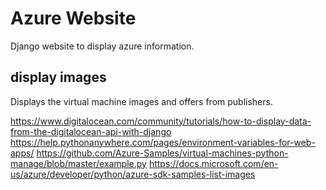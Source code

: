 # Azure Website

Django website to display azure information.

## display images

Displays the virtual machine images and offers from publishers.

https://www.digitalocean.com/community/tutorials/how-to-display-data-from-the-digitalocean-api-with-django
https://help.pythonanywhere.com/pages/environment-variables-for-web-apps/
https://github.com/Azure-Samples/virtual-machines-python-manage/blob/master/example.py
https://docs.microsoft.com/en-us/azure/developer/python/azure-sdk-samples-list-images